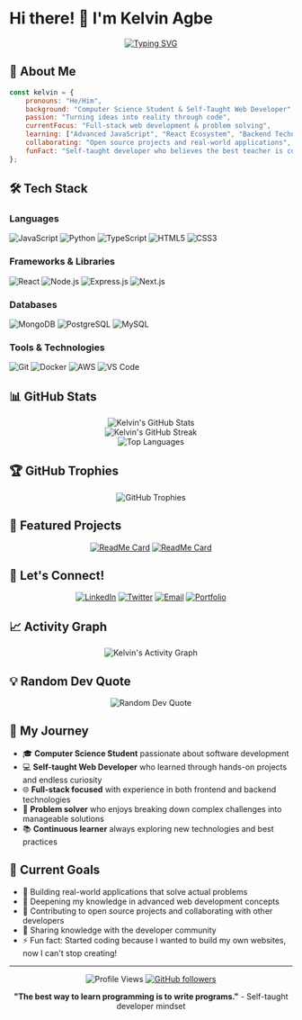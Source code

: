 # Hi there! 👋 I'm Kelvin Agbe

<div align="center">
  
[![Typing SVG](https://readme-typing-svg.herokuapp.com?font=Fira+Code&pause=1000&color=36BCF7&width=600&lines=Computer+Science+Student;Self-Taught+Web+Developer;Full-Stack+Enthusiast;Problem+Solver;Always+Coding%2C+Always+Learning)](https://git.io/typing-svg)

</div>

## 🚀 About Me

```javascript
const kelvin = {
    pronouns: "He/Him",
    background: "Computer Science Student & Self-Taught Web Developer",
    passion: "Turning ideas into reality through code",
    currentFocus: "Full-stack web development & problem solving",
    learning: ["Advanced JavaScript", "React Ecosystem", "Backend Technologies", "System Design"],
    collaborating: "Open source projects and real-world applications",
    funFact: "Self-taught developer who believes the best teacher is curiosity! 🚀"
};
```

## 🛠️ Tech Stack

### Languages
![JavaScript](https://img.shields.io/badge/-JavaScript-F7DF1E?style=flat-square&logo=javascript&logoColor=black)
![Python](https://img.shields.io/badge/-Python-3776AB?style=flat-square&logo=python&logoColor=white)
![TypeScript](https://img.shields.io/badge/-TypeScript-3178C6?style=flat-square&logo=typescript&logoColor=white)
![HTML5](https://img.shields.io/badge/-HTML5-E34F26?style=flat-square&logo=html5&logoColor=white)
![CSS3](https://img.shields.io/badge/-CSS3-1572B6?style=flat-square&logo=css3&logoColor=white)

### Frameworks & Libraries
![React](https://img.shields.io/badge/-React-61DAFB?style=flat-square&logo=react&logoColor=black)
![Node.js](https://img.shields.io/badge/-Node.js-339933?style=flat-square&logo=node.js&logoColor=white)
![Express.js](https://img.shields.io/badge/-Express.js-000000?style=flat-square&logo=express&logoColor=white)
![Next.js](https://img.shields.io/badge/-Next.js-000000?style=flat-square&logo=next.js&logoColor=white)

### Databases
![MongoDB](https://img.shields.io/badge/-MongoDB-47A248?style=flat-square&logo=mongodb&logoColor=white)
![PostgreSQL](https://img.shields.io/badge/-PostgreSQL-336791?style=flat-square&logo=postgresql&logoColor=white)
![MySQL](https://img.shields.io/badge/-MySQL-4479A1?style=flat-square&logo=mysql&logoColor=white)

### Tools & Technologies
![Git](https://img.shields.io/badge/-Git-F05032?style=flat-square&logo=git&logoColor=white)
![Docker](https://img.shields.io/badge/-Docker-2496ED?style=flat-square&logo=docker&logoColor=white)
![AWS](https://img.shields.io/badge/-AWS-232F3E?style=flat-square&logo=amazon-aws&logoColor=white)
![VS Code](https://img.shields.io/badge/-VS%20Code-007ACC?style=flat-square&logo=visual-studio-code&logoColor=white)

## 📊 GitHub Stats

<div align="center">
  <img src="https://github-readme-stats.vercel.app/api?username=Kelvinagbe&show_icons=true&theme=radical&hide_border=true" alt="Kelvin's GitHub Stats" />
</div>

<div align="center">
  <img src="https://github-readme-streak-stats.herokuapp.com/?user=Kelvinagbe&theme=radical&hide_border=true" alt="Kelvin's GitHub Streak" />
</div>

<div align="center">
  <img src="https://github-readme-stats.vercel.app/api/top-langs/?username=Kelvinagbe&layout=compact&theme=radical&hide_border=true" alt="Top Languages" />
</div>

## 🏆 GitHub Trophies

<div align="center">
  <img src="https://github-profile-trophy.vercel.app/?username=Kelvinagbe&theme=radical&no-frame=true&no-bg=true&row=1&column=7" alt="GitHub Trophies" />
</div>

## 🌟 Featured Projects

<div align="center">
  
[![ReadMe Card](https://github-readme-stats.vercel.app/api/pin/?username=Kelvinagbe&repo=your-awesome-project&theme=radical&hide_border=true)](https://github.com/Kelvinagbe/your-awesome-project)
[![ReadMe Card](https://github-readme-stats.vercel.app/api/pin/?username=Kelvinagbe&repo=another-cool-project&theme=radical&hide_border=true)](https://github.com/Kelvinagbe/another-cool-project)

</div>

## 🤝 Let's Connect!

<div align="center">
  
[![LinkedIn](https://img.shields.io/badge/-LinkedIn-0077B5?style=for-the-badge&logo=linkedin&logoColor=white)](https://linkedin.com/in/your-linkedin)
[![Twitter](https://img.shields.io/badge/-Twitter-1DA1F2?style=for-the-badge&logo=twitter&logoColor=white)](https://twitter.com/your-twitter)
[![Email](https://img.shields.io/badge/-Email-D14836?style=for-the-badge&logo=gmail&logoColor=white)](mailto:your.email@example.com)
[![Portfolio](https://img.shields.io/badge/-Portfolio-000000?style=for-the-badge&logo=portfolio&logoColor=white)](https://your-portfolio.com)

</div>

## 📈 Activity Graph

<div align="center">
  <img src="https://github-readme-activity-graph.vercel.app/graph?username=Kelvinagbe&theme=react-dark&hide_border=true" alt="Kelvin's Activity Graph" />
</div>

## 💡 Random Dev Quote

<div align="center">
  <img src="https://quotes-github-readme.vercel.app/api?type=horizontal&theme=radical" alt="Random Dev Quote" />
</div>

## 🎯 My Journey

- 🎓 **Computer Science Student** passionate about software development
- 💻 **Self-taught Web Developer** who learned through hands-on projects and endless curiosity
- 🌐 **Full-stack focused** with experience in both frontend and backend technologies
- 🔧 **Problem solver** who enjoys breaking down complex challenges into manageable solutions
- 📚 **Continuous learner** always exploring new technologies and best practices

## 🎯 Current Goals

- 🔭 Building real-world applications that solve actual problems
- 🌱 Deepening my knowledge in advanced web development concepts
- 👯 Contributing to open source projects and collaborating with other developers
- 💬 Sharing knowledge with the developer community
- ⚡ Fun fact: Started coding because I wanted to build my own websites, now I can't stop creating!

---

<div align="center">
  
![Profile Views](https://komarev.com/ghpvc/?username=Kelvinagbe&color=blueviolet&style=flat-square)
[![GitHub followers](https://img.shields.io/github/followers/Kelvinagbe?style=social)](https://github.com/Kelvinagbe)

**"The best way to learn programming is to write programs."** - Self-taught developer mindset

</div>

<!---
Kelvinagbe/Kelvinagbe is a ✨ special ✨ repository because its `README.md` (this file) appears on your GitHub profile.
You can click the Preview link to take a look at your changes.
--->